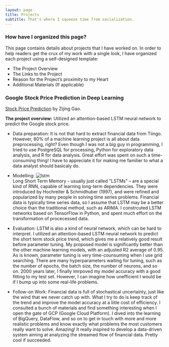 ```yaml
---
layout: page
title: Projects
subtitle: That's where I squeeze time from socialization.
---
```


### How have I organized this page?
This page contains details about projects that I have worked on. In order to help readers get the crux of my work with a single look, I have organized each project using a self-designed template:

- The Project Overview
- The Links to the Project
- Reason for the Project’s proximity to my Heart
- Additional Materials (If applicable)

### Google Stock Price Prediction in Deep Learning

[Stock Price Prediction](https://github.com/zg104/Projects/blob/master/Deep%20Learning/RNN%20project.ipynb) by Zijing Gao.

__The project overview:__ Utilized an attention-based LSTM neural network to predict the Google stock price.

- Data preparation: It is not that hard to extract financial data from Tiingo. However, 80% of a machine learning project is all about
data preprocessing, right? Even though I was not a big guy in programming, I tried to use PostgreSQL for processing, Python for exploratory data analysis, and R for data analysis. Great effort was spent on such a time-consuming thing! I have to appreciate it for making me familier to what a data analyst should basicaly do.

- Modelling: 
![lstm](https://github.com/zg104/Projects/blob/master/Deep%20Learning/lstm.png) <br/>
Long Short Term Memory - usually just called "LSTMs" – are a special kind of RNN, capable of learning long-term dependencies. They were introduced by Hochreiter & Schmidhuber (1997), and were refined and popularized by many people in solving time series problems. Financial data is typically time series data, so I assume that LSTM may be a better choice than the traditional method, such as ARIMA. I constrcuted LSTM networks based on TensorFlow in Python, and spent much effort on the transformation of procecessed data. 

- Evaluation: LSTM is also a kind of neural network, which can be hard to interpret. I utilized an attention-based LSTM neural network to predict the short term stock price trend, which gives me a relatively good result before parameter tuning. My proposed model is significantly better than the other machine learning models, with an adjusted R2 average of 0.95. As is known, parameter tuning is very time-counsuming when I use grid searching. There are many hyperparameters waiting for tuning, such as the number of epochs, the batch size, the number of neurons, and so on. 2000 years later, I finally imrpoved my model accuracy with a good fitting to my test set. However, I can imagine how unefficient I would be if I bump up into some real-life problems.

- Follow-on Work: Financial data is full of stochastical uncertainty, just like the wind that we never catch up with. What I try to do is keep track of the trend and improve the model accuracy at a liitle cost of efficiency. I consulted a bunch of materials and find something interesting when I open the gate of GCP (Google Cloud Platform). I dived into the learning of BigQuery, DataFlow, and so on to get in touch with more and more realistic problems and know exactly what problems the most customers really want to solve. Amazing! It really inspired to develop a data-driven system aiming at analyzing the streamed flow of financial data. Pretty cool if succeeded.
